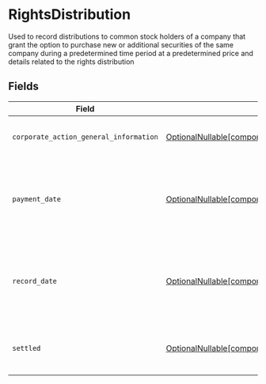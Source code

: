 # RightsDistribution

Used to record distributions to common stock holders of a company that grant the option to purchase new or additional securities of the same company during a predetermined time period at a predetermined price and details related to the rights distribution


## Fields

| Field                                                                                                                                                                        | Type                                                                                                                                                                         | Required                                                                                                                                                                     | Description                                                                                                                                                                  | Example                                                                                                                                                                      |
| ---------------------------------------------------------------------------------------------------------------------------------------------------------------------------- | ---------------------------------------------------------------------------------------------------------------------------------------------------------------------------- | ---------------------------------------------------------------------------------------------------------------------------------------------------------------------------- | ---------------------------------------------------------------------------------------------------------------------------------------------------------------------------- | ---------------------------------------------------------------------------------------------------------------------------------------------------------------------------- |
| `corporate_action_general_information`                                                                                                                                       | [OptionalNullable[components.EntryRightsDistributionCorporateActionGeneralInformation]](../../models/components/entryrightsdistributioncorporateactiongeneralinformation.md) | :heavy_minus_sign:                                                                                                                                                           | Common fields for corporate actions                                                                                                                                          |                                                                                                                                                                              |
| `payment_date`                                                                                                                                                               | [OptionalNullable[components.EntryRightsDistributionPaymentDate]](../../models/components/entryrightsdistributionpaymentdate.md)                                             | :heavy_minus_sign:                                                                                                                                                           | The anticipated payment date at the depository                                                                                                                               | {<br/>"day": 14,<br/>"month": 5,<br/>"year": 2024<br/>}                                                                                                                      |
| `record_date`                                                                                                                                                                | [OptionalNullable[components.EntryRightsDistributionRecordDate]](../../models/components/entryrightsdistributionrecorddate.md)                                               | :heavy_minus_sign:                                                                                                                                                           | The date on which positions are recorded in order to calculate entitlement                                                                                                   | {<br/>"day": 14,<br/>"month": 5,<br/>"year": 2024<br/>}                                                                                                                      |
| `settled`                                                                                                                                                                    | [OptionalNullable[components.EntryRightsDistributionSettled]](../../models/components/entryrightsdistributionsettled.md)                                                     | :heavy_minus_sign:                                                                                                                                                           | Corresponds to the position's settled quantity                                                                                                                               | {<br/>"value": "0.25"<br/>}                                                                                                                                                  |